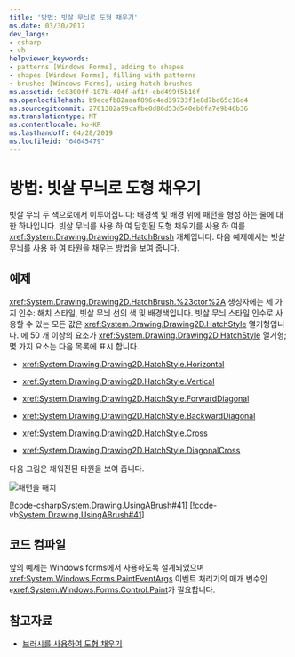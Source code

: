 ```yaml
---
title: '방법: 빗살 무늬로 도형 채우기'
ms.date: 03/30/2017
dev_langs:
- csharp
- vb
helpviewer_keywords:
- patterns [Windows Forms], adding to shapes
- shapes [Windows Forms], filling with patterns
- brushes [Windows Forms], using hatch brushes
ms.assetid: 9c8300ff-187b-404f-af1f-ebd499f5b16f
ms.openlocfilehash: b9ecefb82aaaf896c4ed39733f1e8d7bd65c16d4
ms.sourcegitcommit: 2701302a99cafbe0d86d53d540eb0fa7e9b46b36
ms.translationtype: MT
ms.contentlocale: ko-KR
ms.lasthandoff: 04/28/2019
ms.locfileid: "64645479"
---
```

# <a name="how-to-fill-a-shape-with-a-hatch-pattern"></a>방법: 빗살 무늬로 도형 채우기
빗살 무늬 두 색으로에서 이루어집니다: 배경색 및 배경 위에 패턴을 형성 하는 줄에 대 한 하나입니다. 빗살 무늬를 사용 하 여 닫힌된 도형 채우기를 사용 하 여를 <xref:System.Drawing.Drawing2D.HatchBrush> 개체입니다. 다음 예제에서는 빗살 무늬를 사용 하 여 타원을 채우는 방법을 보여 줍니다.  
  
## <a name="example"></a>예제  
 <xref:System.Drawing.Drawing2D.HatchBrush.%23ctor%2A> 생성자에는 세 가지 인수: 해치 스타일, 빗살 무늬 선의 색 및 배경색입니다. 빗살 무늬 스타일 인수로 사용할 수 있는 모든 값은 <xref:System.Drawing.Drawing2D.HatchStyle> 열거형입니다. 에 50 개 이상의 요소가 <xref:System.Drawing.Drawing2D.HatchStyle> 열거형; 몇 가지 요소는 다음 목록에 표시 합니다.  
  
- <xref:System.Drawing.Drawing2D.HatchStyle.Horizontal>  
  
- <xref:System.Drawing.Drawing2D.HatchStyle.Vertical>  
  
- <xref:System.Drawing.Drawing2D.HatchStyle.ForwardDiagonal>  
  
- <xref:System.Drawing.Drawing2D.HatchStyle.BackwardDiagonal>  
  
- <xref:System.Drawing.Drawing2D.HatchStyle.Cross>  
  
- <xref:System.Drawing.Drawing2D.HatchStyle.DiagonalCross>  
  
 다음 그림은 채워진된 타원을 보여 줍니다.  
  
 ![패턴을 해치](./media/hatch1.png "hatch1")  
  
 [!code-csharp[System.Drawing.UsingABrush#41](~/samples/snippets/csharp/VS_Snippets_Winforms/System.Drawing.UsingABrush/CS/Class1.cs#41)]
 [!code-vb[System.Drawing.UsingABrush#41](~/samples/snippets/visualbasic/VS_Snippets_Winforms/System.Drawing.UsingABrush/VB/Class1.vb#41)]  
  
## <a name="compiling-the-code"></a>코드 컴파일  
 앞의 예제는 Windows forms에서 사용하도록 설계되었으며 <xref:System.Windows.Forms.PaintEventArgs> 이벤트 처리기의 매개 변수인 `e`<xref:System.Windows.Forms.Control.Paint>가 필요합니다.  
  
## <a name="see-also"></a>참고자료

- [브러시를 사용하여 도형 채우기](using-a-brush-to-fill-shapes.md)
